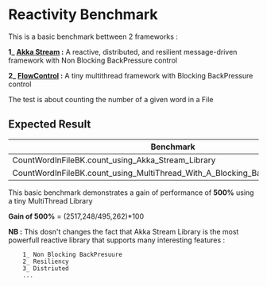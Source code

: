 # Reactivity Benchmark

This is a basic benchmark bettween 2 frameworks : 

   **1_ [Akka Stream](https://github.com/akka/akka) :** A reactive, distributed, and resilient message-driven framework with Non Blocking BackPressure control
                        
   **2_ [FlowControl](https://github.com/nassimus26/FlowControl) :** A tiny multithread framework with Blocking BackPressure control
                
The test is about counting the number of a given word in a File
                
## Expected Result

|Benchmark                                                                       |Mode   |Cnt |Score   |Error  |Units
---------------------------------------------------------------------------------|------ |----|--------|-------|-----
|CountWordInFileBK.count_using_Akka_Stream_Library                               |avgt   |6   |2517,248 |57,009 |ms/op
|CountWordInFileBK.count_using_MultiThread_With_A_Blocking_BackPressure_Library  |avgt   |6   |495,262  |12,478 |ms/op

This basic benchmark demonstrates a gain of performance of **500%** using a tiny MultiThread Library 

**Gain of 500%** = (2517,248/495,262)*100

**NB :** This dosn't changes the fact that Akka Stream Library is the most powerfull reactive library that supports many interesting features :

        1_ Non Blocking BackPresuure
        2_ Resiliency  
        3_ Distriuted
        ...
